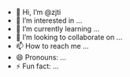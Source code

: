 - 👋 Hi, I’m @zjti
- 👀 I’m interested in ...
- 🌱 I’m currently learning ...
- 💞️ I’m looking to collaborate on ...
- 📫 How to reach me ...
- 😄 Pronouns: ...
- ⚡ Fun fact: ...

<!---
zjti/zjti is a ✨ special ✨ repository because its `README.md` (this file) appears on your GitHub profile.
You can click the Preview link to take a look at your changes.
--->
